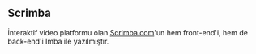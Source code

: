## Scrimba

İnteraktif video platformu olan [Scrimba.com](https://scrimba.com)'un hem front-end'i, hem de back-end'i Imba ile yazılmıştır.
